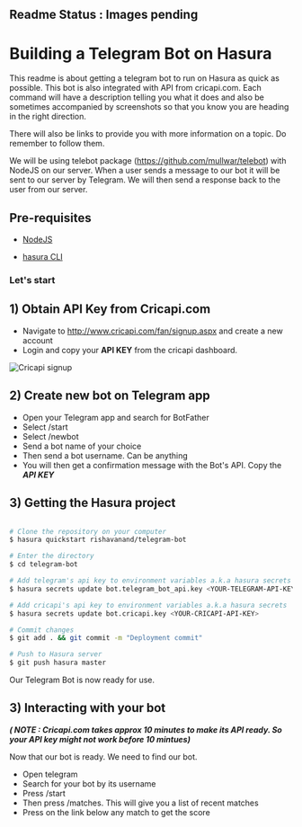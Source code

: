 ## Readme Status : Images pending

# Building a Telegram Bot on Hasura

This readme is about getting a telegram bot to run on Hasura as quick as possible. This bot is also integrated with API from cricapi.com. Each command will have a description telling you what it does and also be sometimes accompanied by screenshots so that you know you are heading in the right direction.

There will also be links to provide you with more information on a topic. Do remember to follow them.

We will be using telebot package (https://github.com/mullwar/telebot) with NodeJS on our server. When a user sends a message to our bot it will be sent to our server by Telegram. We will then send a response back to the user from our server.

## Pre-requisites

* [NodeJS](https://nodejs.org)

* [hasura CLI](https://docs.hasura.io/0.15/manual/install-hasura-cli.html)

### Let's start

## 1) Obtain API Key from Cricapi.com

* Navigate to http://www.cricapi.com/fan/signup.aspx and create a new account
* Login and copy your **API KEY** from the cricapi dashboard.

![Cricapi signup](https://github.com/rishavanand/hasura-telegram-bot/raw/master/assets/cricapi_signup.png "Cricapi signup")

## 2) Create new bot on Telegram app

* Open your Telegram app and search for BotFather
* Select /start
* Select /newbot
* Send a bot name of your choice
* Then send a bot username. Can be anything
* You will then get a confirmation message with the Bot's API. Copy the ***API KEY*** 

## 3) Getting the Hasura project

```sh

# Clone the repository on your computer
$ hasura quickstart rishavanand/telegram-bot

# Enter the directory
$ cd telegram-bot

# Add telegram's api key to environment variables a.k.a hasura secrets
$ hasura secrets update bot.telegram_bot_api.key <YOUR-TELEGRAM-API-KEY>

# Add cricapi's api key to environment variables a.k.a hasura secrets
$ hasura secrets update bot.cricapi.key <YOUR-CRICAPI-API-KEY>

# Commit changes
$ git add . && git commit -m "Deployment commit"

# Push to Hasura server
$ git push hasura master

```

Our Telegram Bot is now ready for use.

## 3) Interacting with your bot

***( NOTE : Cricapi.com takes approx 10 minutes to make its API ready. So your API key might not work before 10 mintues)***

Now that our bot is ready. We need to find our bot.

* Open telegram
* Search for your bot by its username
* Press /start
* Then press /matches. This will give you a list of recent matches
* Press on the link below any match to get the score


